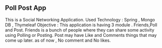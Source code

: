 Poll Post App 
--

This is a Social Networking Application.
Used Technology : Spring , Mongo DB , Thymeleaf
Objective : 
	This application is having 3 module . Friends,Poll and Post. Friends is a bunch of people where they can share some activity using Polling or Posting.
Post may have Like and Comments things that may come up later. as of now , No comment and No likes.
